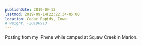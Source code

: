 ```yaml
---
publishDate: 2019-09-13
lastmod: 2019-09-14T22:22:34-05:00
location: Cedar Rapids, Iowa
# weight: -20190913
---
```

Posting from my iPhone while camped at Squaw Creek in Marion.
